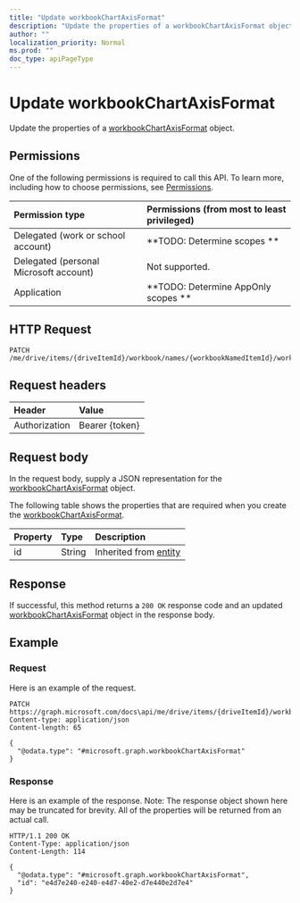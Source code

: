 ```yaml
---
title: "Update workbookChartAxisFormat"
description: "Update the properties of a workbookChartAxisFormat object."
author: ""
localization_priority: Normal
ms.prod: ""
doc_type: apiPageType
---
```


# Update workbookChartAxisFormat

Update the properties of a [workbookChartAxisFormat](../resources/workbookchartaxisformat.md) object.

## Permissions
One of the following permissions is required to call this API. To learn more, including how to choose permissions, see [Permissions](/concepts/permissions-reference.md).

|Permission type|Permissions (from most to least privileged)|
|:---|:---|
|Delegated (work or school account)|**TODO: Determine scopes **|
|Delegated (personal Microsoft account)|Not supported.|
|Application|**TODO: Determine AppOnly scopes **|

## HTTP Request
<!-- {
  "blockType": "ignored"
}
-->
``` http
PATCH /me/drive/items/{driveItemId}/workbook/names/{workbookNamedItemId}/worksheet/charts/{workbookChartId}/axes/categoryAxis/format
```

## Request headers
|Header|Value|
|:---|:---|
|Authorization|Bearer {token}|

## Request body
In the request body, supply a JSON representation for the [workbookChartAxisFormat](../resources/workbookChartAxisFormat.md) object.

The following table shows the properties that are required when you create the [workbookChartAxisFormat](../resources/workbookchartaxisformat.md).

|Property|Type|Description|
|:---|:---|:---|
|id|String| Inherited from [entity](../resources/entity.md)|



## Response
If successful, this method returns a `200 OK` response code and an updated [workbookChartAxisFormat](../resources/workbookchartaxisformat.md) object in the response body.

## Example

### Request
Here is an example of the request.
<!-- {
  "blockType": "request",
  "name": "update_workbookchartaxisformat"
}
-->
``` http
PATCH https://graph.microsoft.com/docs\api/me/drive/items/{driveItemId}/workbook/names/{workbookNamedItemId}/worksheet/charts/{workbookChartId}/axes/categoryAxis/format
Content-type: application/json
Content-length: 65

{
  "@odata.type": "#microsoft.graph.workbookChartAxisFormat"
}
```

### Response
Here is an example of the response. Note: The response object shown here may be truncated for brevity. All of the properties will be returned from an actual call.
<!-- {
  "blockType": "response",
  "truncated": true
}
-->
``` http
HTTP/1.1 200 OK
Content-Type: application/json
Content-Length: 114

{
  "@odata.type": "#microsoft.graph.workbookChartAxisFormat",
  "id": "e4d7e240-e240-e4d7-40e2-d7e440e2d7e4"
}
```

